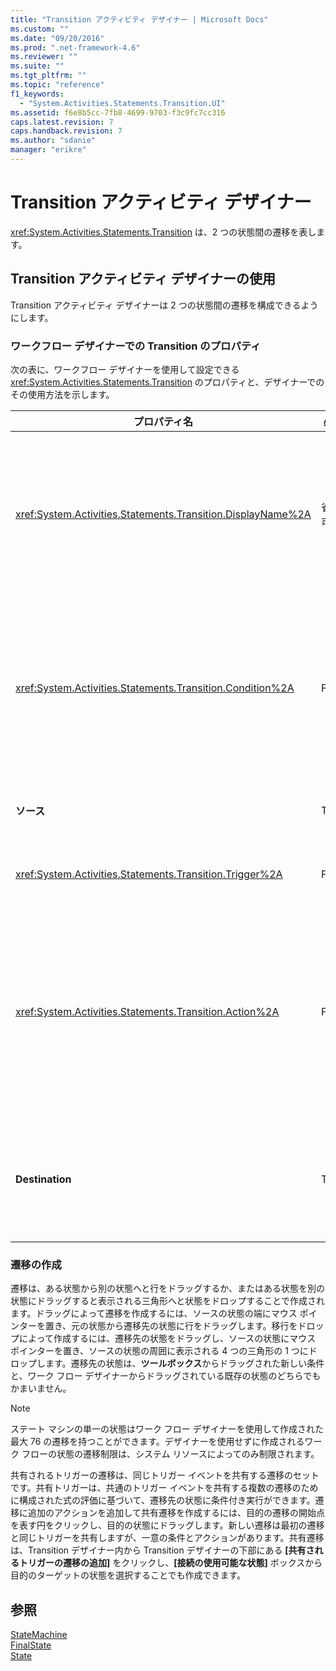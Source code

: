 ```yaml
---
title: "Transition アクティビティ デザイナー | Microsoft Docs"
ms.custom: ""
ms.date: "09/20/2016"
ms.prod: ".net-framework-4.6"
ms.reviewer: ""
ms.suite: ""
ms.tgt_pltfrm: ""
ms.topic: "reference"
f1_keywords: 
  - "System.Activities.Statements.Transition.UI"
ms.assetid: f6e8b5cc-7fb8-4699-9703-f3c9fc7cc316
caps.latest.revision: 7
caps.handback.revision: 7
ms.author: "sdanie"
manager: "erikre"
---
```

# Transition アクティビティ デザイナー
<xref:System.Activities.Statements.Transition> は、2 つの状態間の遷移を表します。  
  
## Transition アクティビティ デザイナーの使用  
 Transition アクティビティ デザイナーは 2 つの状態間の遷移を構成できるようにします。  
  
### ワークフロー デザイナーでの Transition のプロパティ  
 次の表に、ワークフロー デザイナーを使用して設定できる <xref:System.Activities.Statements.Transition> のプロパティと、デザイナーでのその使用方法を示します。  
  
|プロパティ名|必須|使用法|  
|------------|--------|---------|  
|<xref:System.Activities.Statements.Transition.DisplayName%2A>|省略可|<xref:System.Activities.Statements.Transition> アクティビティ デザイナーの表示名を指定します。既定値は **T1** です。値は、プロパティ グリッド、展開された Transition デザイナーのヘッダー、および展開された Transition デザイナー内のアクション セクションのヘッダーで編集できます。<xref:System.Activities.Activity.DisplayName%2A> はワーク フロー デザイナーの上部に表示される階層リンク バーで使用されます。<br /><br /> <xref:System.Activities.Activity.DisplayName%2A> は必須ではありませんが、使用することをお勧めします。|  
|<xref:System.Activities.Statements.Transition.Condition%2A>|False|存在する場合、コントロールが対象の状態に渡される前に **True** と評価される必要がある式を指定します。この条件は、プロパティ グリッドおよび展開された Transition デザイナーで編集できます。共有される遷移の複数の条件は Transition デザイナーに表示される順に評価されます。 **Note:**  遷移の <xref:System.Activities.Statements.Transition.Condition%2A> が **False** と評価された場合 \(または共有トリガー遷移のすべての状態が **False** と評価された場合\)、遷移は発生せず、その状態からのすべての遷移のすべてのトリガーは再スケジュールされます。このチュートリアルでは、要件を構成する方法が原因でこの状況は発生しません \(推測値が正しいか間違っているかを判断する特定のアクションがあります\)。|  
|**ソース**|True|この遷移の発生元の状態を示しています。ソースの状態の名前をクリックすると、その状態の展開されたビューにデザイナー ビューを切り替えます。遷移が作成され、変更できない場合、この値が設定されます。|  
|<xref:System.Activities.Statements.Transition.Trigger%2A>|False|完了時に遷移を開始するアクティビティを指定します。このアクティビティを設定するには、**\[ツールボックス\]** からアクティビティをドラッグし、遷移の **\[トリガー\]** セクションにドロップします。|  
|<xref:System.Activities.Statements.Transition.Action%2A>|False|トリガー アクティビティが完了し、<xref:System.Activities.Statements.Transition.Condition%2A> \(存在する場合\) が **true** と評価された場合に、実行されるアクティビティを指定します。このアクティビティは、ソース状態の <xref:System.Activities.Statements.State.Exit%2A> アクティビティ \(存在する場合\) が実行された後、対象の状態に遷移するときに実行されます。Transition デザイナーが展開されているとき、この値は **\[ツールボックス\]** からアクティビティをドラッグし、遷移の **\[アクション\]** セクションにドロップして設定できます。1 つの遷移に複数のアクションが存在する場合があります。遷移内に複数のアクションがある場合に表示される上向きの矢印および下向きの矢印をクリックすることで、個々のアクションの展開や折りたたみ、および並べ替えを実行できます。|  
|**Destination**|True|遷移の完了後にステート マシンが遷移する状態を示します。これはオブジェクト モデルの遷移の <xref:System.Activities.Statements.Transition.To%2A> プロパティに対応します。対象の状態の名前をクリックすると、その状態の展開されたビューにデザイナー ビューを切り替えます。この値は遷移が作成されたときに設定され、デザイナーの対象の状態に遷移を接続する矢印をドラッグして、変更できます。|  
  
### 遷移の作成  
 遷移は、ある状態から別の状態へと行をドラッグするか、またはある状態を別の状態にドラッグすると表示される三角形へと状態をドロップすることで作成されます。ドラッグによって遷移を作成するには、ソースの状態の端にマウス ポインターを置き、元の状態から遷移先の状態に行をドラッグします。移行をドロップによって作成するには、遷移先の状態をドラッグし、ソースの状態にマウス ポインターを置き、ソースの状態の周囲に表示される 4 つの三角形の 1 つにドロップします。遷移先の状態は、**ツールボックス**からドラッグされた新しい条件と、ワーク フロー デザイナーからドラッグされている既存の状態のどちらでもかまいません。  
  
> [!NOTE]
>  ステート マシンの単一の状態はワーク フロー デザイナーを使用して作成された最大 76 の遷移を持つことができます。デザイナーを使用せずに作成されるワーク フローの状態の遷移制限は、システム リソースによってのみ制限されます。  
  
 共有されるトリガーの遷移は、同じトリガー イベントを共有する遷移のセットです。共有トリガーは、共通のトリガー イベントを共有する複数の遷移のために構成された式の評価に基づいて、遷移先の状態に条件付き実行ができます。遷移に追加のアクションを追加して共有遷移を作成するには、目的の遷移の開始点を表す円をクリックし、目的の状態にドラッグします。新しい遷移は最初の遷移と同じトリガーを共有しますが、一意の条件とアクションがあります。共有遷移は、Transition デザイナー内から Transition デザイナーの下部にある **\[共有されるトリガーの遷移の追加\]** をクリックし、**\[接続の使用可能な状態\]** ボックスから目的のターゲットの状態を選択することでも作成できます。  
  
## 参照  
 [StateMachine](../workflow-designer/statemachine-activity-designer.md)   
 [FinalState](../workflow-designer/finalstate-activity-designer.md)   
 [State](../workflow-designer/state-activity-designer.md)